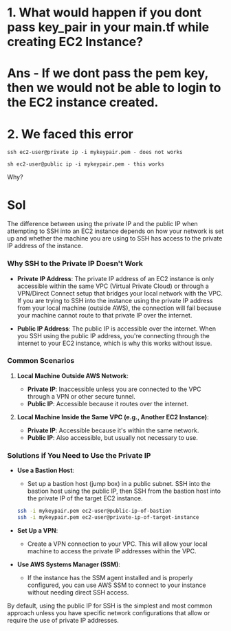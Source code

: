 

# 1. What would happen if you dont pass key_pair in your main.tf while creating EC2 Instance?

#  Ans - If we dont pass the pem key, then we would not be able to login to the EC2 instance created.

# 2. We faced this error 

    ssh ec2-user@private ip -i mykeypair.pem - does not works

    sh ec2-user@public ip -i mykeypair.pem - this works

Why?

# Sol
The difference between using the private IP and the public IP when attempting to SSH into an EC2 instance depends on how your network is set up and whether the machine you are using to SSH has access to the private IP address of the instance.

### Why SSH to the Private IP Doesn't Work

- **Private IP Address**: The private IP address of an EC2 instance is only accessible within the same VPC (Virtual Private Cloud) or through a VPN/Direct Connect setup that bridges your local network with the VPC. If you are trying to SSH into the instance using the private IP address from your local machine (outside AWS), the connection will fail because your machine cannot route to that private IP over the internet.

- **Public IP Address**: The public IP is accessible over the internet. When you SSH using the public IP address, you're connecting through the internet to your EC2 instance, which is why this works without issue.

### Common Scenarios

1. **Local Machine Outside AWS Network**:
   - **Private IP**: Inaccessible unless you are connected to the VPC through a VPN or other secure tunnel.
   - **Public IP**: Accessible because it routes over the internet.

2. **Local Machine Inside the Same VPC (e.g., Another EC2 Instance)**:
   - **Private IP**: Accessible because it's within the same network.
   - **Public IP**: Also accessible, but usually not necessary to use.

### Solutions if You Need to Use the Private IP

- **Use a Bastion Host**: 
  - Set up a bastion host (jump box) in a public subnet. SSH into the bastion host using the public IP, then SSH from the bastion host into the private IP of the target EC2 instance.
  
  ```bash
  ssh -i mykeypair.pem ec2-user@public-ip-of-bastion
  ssh -i mykeypair.pem ec2-user@private-ip-of-target-instance
  ```

- **Set Up a VPN**:
  - Create a VPN connection to your VPC. This will allow your local machine to access the private IP addresses within the VPC.

- **Use AWS Systems Manager (SSM)**:
  - If the instance has the SSM agent installed and is properly configured, you can use AWS SSM to connect to your instance without needing direct SSH access.

By default, using the public IP for SSH is the simplest and most common approach unless you have specific network configurations that allow or require the use of private IP addresses.